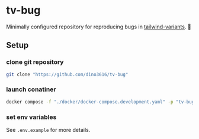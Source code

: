 # tv-bug

Minimally configured repository for reproducing bugs in [tailwind-variants](https://github.com/nextui-org/tailwind-variants/). 🦄

## Setup

### clone git repository

```bash
git clone "https://github.com/dino3616/tv-bug"
```

### launch conatiner

```bash
docker compose -f "./docker/docker-compose.development.yaml" -p "tv-bug" up -d
```

### set env variables

See `.env.example` for more details.

